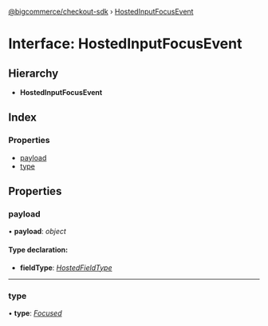 [@bigcommerce/checkout-sdk](../README.md) › [HostedInputFocusEvent](hostedinputfocusevent.md)

# Interface: HostedInputFocusEvent

## Hierarchy

* **HostedInputFocusEvent**

## Index

### Properties

* [payload](hostedinputfocusevent.md#payload)
* [type](hostedinputfocusevent.md#type)

## Properties

###  payload

• **payload**: *object*

#### Type declaration:

* **fieldType**: *[HostedFieldType](../enums/hostedfieldtype.md)*

___

###  type

• **type**: *[Focused](../enums/hostedinputeventtype.md#focused)*
